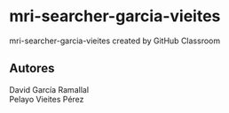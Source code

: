 # mri-searcher-garcia-vieites
mri-searcher-garcia-vieites created by GitHub Classroom

## Autores
David García Ramallal  <br/>
Pelayo Vieites Pérez
